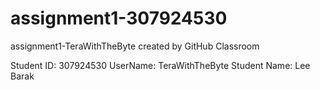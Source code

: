 # assignment1-307924530
assignment1-TeraWithTheByte created by GitHub Classroom

Student ID: 307924530
UserName: TeraWithTheByte
Student Name: Lee Barak
